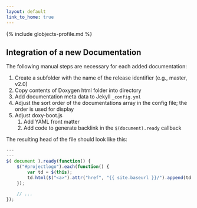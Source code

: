 ```yaml
---
layout: default
link_to_home: true
---
```

{% include globjects-profile.md %}

## Integration of a new Documentation

The following manual steps are necessary for each added documentation:

1. Create a subfolder with the name of the release identifier (e.g., master, v2.0)
2. Copy contents of Doxygen html folder into directory
3. Add documentation meta data to Jekyll ```_config.yml```
4. Adjust the sort order of the documentations array in the config file; the order is used for display
5. Adjust doxy-boot.js
   1. Add YAML front matter
   2. Add code to generate backlink in the ```$(document).ready``` callback
   
The resulting head of the file should look like this:

```js
---
---
$( document ).ready(function() {
    $("#projectlogo").each(function() {
        var td = $(this);
        td.html($("<a>").attr("href", "{{ site.baseurl }}/").append(td.html()));
    });
    
    // ...
});
```
